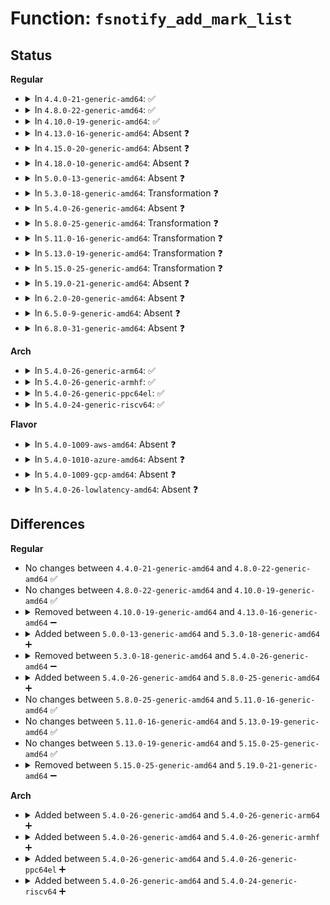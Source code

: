 # Function: <code>fsnotify_add_mark_list</code>

## Status
<b>Regular</b>
<ul>
<li>
<details>
<summary>In <code>4.4.0-21-generic-amd64</code>: ✅</summary>

```c
int fsnotify_add_mark_list(struct hlist_head * head, struct fsnotify_mark * mark, int allow_dups)
```

```json
{
  "name": "fsnotify_add_mark_list",
  "collision_type": "Unique Global",
  "inline_type": "No",
  "funcs": [
    {
      "addr": 18446744071581271824,
      "name": "fsnotify_add_mark_list",
      "external": true,
      "loc": "fs/notify/mark.c:299",
      "file": "fs/notify/mark.c",
      "inline": "seen, unknown",
      "caller_inline": [],
      "caller_func": [
        "fs/notify/inode_mark.c:fsnotify_add_inode_mark",
        "fs/notify/vfsmount_mark.c:fsnotify_add_vfsmount_mark"
      ]
    }
  ],
  "symbols": [
    {
      "addr": 18446744071581271824,
      "name": "fsnotify_add_mark_list",
      "section": ".text",
      "bind": "STB_GLOBAL",
      "size": 238
    }
  ]
}
```
</details>
</li>
<li>
<details>
<summary>In <code>4.8.0-22-generic-amd64</code>: ✅</summary>

```c
int fsnotify_add_mark_list(struct hlist_head * head, struct fsnotify_mark * mark, int allow_dups)
```

```json
{
  "name": "fsnotify_add_mark_list",
  "collision_type": "Unique Global",
  "inline_type": "No",
  "funcs": [
    {
      "addr": 18446744071581437328,
      "name": "fsnotify_add_mark_list",
      "external": true,
      "loc": "fs/notify/mark.c:321",
      "file": "fs/notify/mark.c",
      "inline": "seen, unknown",
      "caller_inline": [],
      "caller_func": [
        "fs/notify/inode_mark.c:fsnotify_add_inode_mark",
        "fs/notify/vfsmount_mark.c:fsnotify_add_vfsmount_mark"
      ]
    }
  ],
  "symbols": [
    {
      "addr": 18446744071581437328,
      "name": "fsnotify_add_mark_list",
      "section": ".text",
      "bind": "STB_GLOBAL",
      "size": 250
    }
  ]
}
```
</details>
</li>
<li>
<details>
<summary>In <code>4.10.0-19-generic-amd64</code>: ✅</summary>

```c
int fsnotify_add_mark_list(struct hlist_head * head, struct fsnotify_mark * mark, int allow_dups)
```

```json
{
  "name": "fsnotify_add_mark_list",
  "collision_type": "Unique Global",
  "inline_type": "No",
  "funcs": [
    {
      "addr": 18446744071581518272,
      "name": "fsnotify_add_mark_list",
      "external": true,
      "loc": "fs/notify/mark.c:321",
      "file": "fs/notify/mark.c",
      "inline": "seen, unknown",
      "caller_inline": [],
      "caller_func": [
        "fs/notify/inode_mark.c:fsnotify_add_inode_mark",
        "fs/notify/vfsmount_mark.c:fsnotify_add_vfsmount_mark"
      ]
    }
  ],
  "symbols": [
    {
      "addr": 18446744071581518272,
      "name": "fsnotify_add_mark_list",
      "section": ".text",
      "bind": "STB_GLOBAL",
      "size": 250
    }
  ]
}
```
</details>
</li>
<li>
<details>
<summary>In <code>4.13.0-16-generic-amd64</code>: Absent ❓</summary>

```json
{
  "name": "fsnotify_add_mark_list",
  "collision_type": "Unique Static",
  "inline_type": "Full",
  "funcs": [
    {
      "addr": 18446744071581571982,
      "name": "fsnotify_add_mark_list",
      "external": false,
      "loc": "fs/notify/mark.c:504",
      "file": "fs/notify/mark.c",
      "inline": "not declared, inlined",
      "caller_inline": [
        "fs/notify/mark.c:fsnotify_add_mark_locked"
      ],
      "caller_func": []
    }
  ],
  "symbols": []
}
```
</details>
</li>
<li>
<details>
<summary>In <code>4.15.0-20-generic-amd64</code>: Absent ❓</summary>

```json
{
  "name": "fsnotify_add_mark_list",
  "collision_type": "Unique Static",
  "inline_type": "Full",
  "funcs": [
    {
      "addr": 18446744071581716286,
      "name": "fsnotify_add_mark_list",
      "external": false,
      "loc": "fs/notify/mark.c:501",
      "file": "fs/notify/mark.c",
      "inline": "not declared, inlined",
      "caller_inline": [
        "fs/notify/mark.c:fsnotify_add_mark_locked"
      ],
      "caller_func": []
    }
  ],
  "symbols": []
}
```
</details>
</li>
<li>
<details>
<summary>In <code>4.18.0-10-generic-amd64</code>: Absent ❓</summary>

```json
{
  "name": "fsnotify_add_mark_list",
  "collision_type": "Unique Static",
  "inline_type": "Full",
  "funcs": [
    {
      "addr": 18446744071581883243,
      "name": "fsnotify_add_mark_list",
      "external": false,
      "loc": "fs/notify/mark.c:507",
      "file": "fs/notify/mark.c",
      "inline": "not declared, inlined",
      "caller_inline": [
        "fs/notify/mark.c:fsnotify_add_mark_locked"
      ],
      "caller_func": []
    }
  ],
  "symbols": []
}
```
</details>
</li>
<li>
<details>
<summary>In <code>5.0.0-13-generic-amd64</code>: Absent ❓</summary>

```json
{
  "name": "fsnotify_add_mark_list",
  "collision_type": "Unique Static",
  "inline_type": "Full",
  "funcs": [
    {
      "addr": 18446744071581968221,
      "name": "fsnotify_add_mark_list",
      "external": false,
      "loc": "fs/notify/mark.c:547",
      "file": "fs/notify/mark.c",
      "inline": "not declared, inlined",
      "caller_inline": [
        "fs/notify/mark.c:fsnotify_add_mark_locked"
      ],
      "caller_func": []
    }
  ],
  "symbols": []
}
```
</details>
</li>
<li>
<details>
<summary>In <code>5.3.0-18-generic-amd64</code>: Transformation ❓</summary>

```c
int fsnotify_add_mark_list(struct fsnotify_mark * mark, fsnotify_connp_t * connp, unsigned int type, int allow_dups, __kernel_fsid_t * fsid)
```

```json
{
  "name": "fsnotify_add_mark_list",
  "collision_type": "Unique Static",
  "inline_type": "No",
  "funcs": [
    {
      "addr": 0,
      "name": "fsnotify_add_mark_list",
      "external": false,
      "loc": "fs/notify/mark.c:543",
      "file": "fs/notify/mark.c",
      "inline": "seen, unknown",
      "caller_inline": [],
      "caller_func": [
        "fs/notify/mark.c:fsnotify_add_mark_locked"
      ]
    }
  ],
  "symbols": [
    {
      "addr": 18446744071582099584,
      "name": "fsnotify_add_mark_list",
      "section": ".text",
      "bind": "STB_LOCAL",
      "size": 713
    },
    {
      "addr": 18446744071582102807,
      "name": "fsnotify_add_mark_list.cold",
      "section": ".text",
      "bind": "STB_LOCAL",
      "size": 77
    }
  ]
}
```
</details>
</li>
<li>
<details>
<summary>In <code>5.4.0-26-generic-amd64</code>: Absent ❓</summary>

```json
{
  "name": "fsnotify_add_mark_list",
  "collision_type": "Unique Static",
  "inline_type": "Full",
  "funcs": [
    {
      "addr": 18446744071582178631,
      "name": "fsnotify_add_mark_list",
      "external": false,
      "loc": "fs/notify/mark.c:543",
      "file": "fs/notify/mark.c",
      "inline": "not declared, inlined",
      "caller_inline": [
        "fs/notify/mark.c:fsnotify_add_mark_locked"
      ],
      "caller_func": []
    }
  ],
  "symbols": []
}
```
</details>
</li>
<li>
<details>
<summary>In <code>5.8.0-25-generic-amd64</code>: Transformation ❓</summary>

```c
int fsnotify_add_mark_list(struct fsnotify_mark * mark, fsnotify_connp_t * connp, unsigned int type, int allow_dups, __kernel_fsid_t * fsid)
```

```json
{
  "name": "fsnotify_add_mark_list",
  "collision_type": "Unique Static",
  "inline_type": "No",
  "funcs": [
    {
      "addr": 0,
      "name": "fsnotify_add_mark_list",
      "external": false,
      "loc": "fs/notify/mark.c:547",
      "file": "fs/notify/mark.c",
      "inline": "seen, unknown",
      "caller_inline": [],
      "caller_func": [
        "fs/notify/mark.c:fsnotify_add_mark_locked"
      ]
    }
  ],
  "symbols": [
    {
      "addr": 18446744071582413936,
      "name": "fsnotify_add_mark_list",
      "section": ".text",
      "bind": "STB_LOCAL",
      "size": 746
    },
    {
      "addr": 18446744071582417342,
      "name": "fsnotify_add_mark_list.cold",
      "section": ".text",
      "bind": "STB_LOCAL",
      "size": 52
    }
  ]
}
```
</details>
</li>
<li>
<details>
<summary>In <code>5.11.0-16-generic-amd64</code>: Transformation ❓</summary>

```c
int fsnotify_add_mark_list(struct fsnotify_mark * mark, fsnotify_connp_t * connp, unsigned int type, int allow_dups, __kernel_fsid_t * fsid)
```

```json
{
  "name": "fsnotify_add_mark_list",
  "collision_type": "Unique Static",
  "inline_type": "No",
  "funcs": [
    {
      "addr": 0,
      "name": "fsnotify_add_mark_list",
      "external": false,
      "loc": "fs/notify/mark.c:547",
      "file": "fs/notify/mark.c",
      "inline": "seen, unknown",
      "caller_inline": [],
      "caller_func": [
        "fs/notify/mark.c:fsnotify_add_mark_locked"
      ]
    }
  ],
  "symbols": [
    {
      "addr": 18446744071582468048,
      "name": "fsnotify_add_mark_list",
      "section": ".text",
      "bind": "STB_LOCAL",
      "size": 746
    },
    {
      "addr": 18446744071591340930,
      "name": "fsnotify_add_mark_list.cold",
      "section": ".text",
      "bind": "STB_LOCAL",
      "size": 52
    }
  ]
}
```
</details>
</li>
<li>
<details>
<summary>In <code>5.13.0-19-generic-amd64</code>: Transformation ❓</summary>

```c
int fsnotify_add_mark_list(struct fsnotify_mark * mark, fsnotify_connp_t * connp, unsigned int type, int allow_dups, __kernel_fsid_t * fsid)
```

```json
{
  "name": "fsnotify_add_mark_list",
  "collision_type": "Unique Static",
  "inline_type": "No",
  "funcs": [
    {
      "addr": 0,
      "name": "fsnotify_add_mark_list",
      "external": false,
      "loc": "fs/notify/mark.c:545",
      "file": "fs/notify/mark.c",
      "inline": "seen, unknown",
      "caller_inline": [],
      "caller_func": [
        "fs/notify/mark.c:fsnotify_add_mark_locked"
      ]
    }
  ],
  "symbols": [
    {
      "addr": 18446744071582495104,
      "name": "fsnotify_add_mark_list",
      "section": ".text",
      "bind": "STB_LOCAL",
      "size": 753
    },
    {
      "addr": 18446744071591283630,
      "name": "fsnotify_add_mark_list.cold",
      "section": ".text",
      "bind": "STB_LOCAL",
      "size": 53
    }
  ]
}
```
</details>
</li>
<li>
<details>
<summary>In <code>5.15.0-25-generic-amd64</code>: Transformation ❓</summary>

```c
int fsnotify_add_mark_list(struct fsnotify_mark * mark, fsnotify_connp_t * connp, unsigned int type, int allow_dups, __kernel_fsid_t * fsid)
```

```json
{
  "name": "fsnotify_add_mark_list",
  "collision_type": "Unique Static",
  "inline_type": "No",
  "funcs": [
    {
      "addr": 0,
      "name": "fsnotify_add_mark_list",
      "external": false,
      "loc": "fs/notify/mark.c:574",
      "file": "fs/notify/mark.c",
      "inline": "seen, unknown",
      "caller_inline": [],
      "caller_func": [
        "fs/notify/mark.c:fsnotify_add_mark_locked"
      ]
    }
  ],
  "symbols": [
    {
      "addr": 18446744071582809616,
      "name": "fsnotify_add_mark_list",
      "section": ".text",
      "bind": "STB_LOCAL",
      "size": 935
    },
    {
      "addr": 18446744071592236170,
      "name": "fsnotify_add_mark_list.cold",
      "section": ".text",
      "bind": "STB_LOCAL",
      "size": 60
    }
  ]
}
```
</details>
</li>
<li>
<details>
<summary>In <code>5.19.0-21-generic-amd64</code>: Absent ❓</summary>

```json
{
  "name": "fsnotify_add_mark_list",
  "collision_type": "Unique Static",
  "inline_type": "Selective",
  "funcs": [
    {
      "addr": 0,
      "name": "fsnotify_add_mark_list",
      "external": false,
      "loc": "fs/notify/mark.c:609",
      "file": "fs/notify/mark.c",
      "inline": "not declared, inlined",
      "caller_inline": [],
      "caller_func": [
        "fs/notify/mark.c:fsnotify_add_mark_locked"
      ]
    }
  ],
  "symbols": [
    {
      "addr": 18446744071583364784,
      "name": "fsnotify_add_mark_list.constprop.0",
      "section": ".text",
      "bind": "STB_LOCAL",
      "size": 750
    },
    {
      "addr": 18446744071594016423,
      "name": "fsnotify_add_mark_list.constprop.0.cold",
      "section": ".text",
      "bind": "STB_LOCAL",
      "size": 55
    }
  ]
}
```
</details>
</li>
<li>
<details>
<summary>In <code>6.2.0-20-generic-amd64</code>: Absent ❓</summary>

```json
{
  "name": "fsnotify_add_mark_list",
  "collision_type": "Unique Static",
  "inline_type": "Selective",
  "funcs": [
    {
      "addr": 18446744071583948624,
      "name": "fsnotify_add_mark_list",
      "external": false,
      "loc": "fs/notify/mark.c:609",
      "file": "fs/notify/mark.c",
      "inline": "not declared, inlined",
      "caller_inline": [],
      "caller_func": [
        "fs/notify/mark.c:fsnotify_add_mark_locked"
      ]
    }
  ],
  "symbols": [
    {
      "addr": 18446744071583948624,
      "name": "fsnotify_add_mark_list.constprop.0",
      "section": ".text",
      "bind": "STB_LOCAL",
      "size": 801
    }
  ]
}
```
</details>
</li>
<li>
<details>
<summary>In <code>6.5.0-9-generic-amd64</code>: Absent ❓</summary>

```json
{
  "name": "fsnotify_add_mark_list",
  "collision_type": "Unique Static",
  "inline_type": "Selective",
  "funcs": [
    {
      "addr": 18446744071584171904,
      "name": "fsnotify_add_mark_list",
      "external": false,
      "loc": "fs/notify/mark.c:609",
      "file": "fs/notify/mark.c",
      "inline": "not declared, inlined",
      "caller_inline": [],
      "caller_func": [
        "fs/notify/mark.c:fsnotify_add_mark_locked"
      ]
    }
  ],
  "symbols": [
    {
      "addr": 18446744071584171904,
      "name": "fsnotify_add_mark_list.isra.0",
      "section": ".text",
      "bind": "STB_LOCAL",
      "size": 804
    }
  ]
}
```
</details>
</li>
<li>
<details>
<summary>In <code>6.8.0-31-generic-amd64</code>: Absent ❓</summary>

```json
{
  "name": "fsnotify_add_mark_list",
  "collision_type": "Unique Static",
  "inline_type": "Selective",
  "funcs": [
    {
      "addr": 18446744071584386128,
      "name": "fsnotify_add_mark_list",
      "external": false,
      "loc": "fs/notify/mark.c:601",
      "file": "fs/notify/mark.c",
      "inline": "not declared, inlined",
      "caller_inline": [],
      "caller_func": [
        "fs/notify/mark.c:fsnotify_add_mark_locked"
      ]
    }
  ],
  "symbols": [
    {
      "addr": 18446744071584386128,
      "name": "fsnotify_add_mark_list.isra.0",
      "section": ".text",
      "bind": "STB_LOCAL",
      "size": 567
    }
  ]
}
```
</details>
</li>
</ul>
<b>Arch</b>
<ul>
<li>
<details>
<summary>In <code>5.4.0-26-generic-arm64</code>: ✅</summary>

```c
int fsnotify_add_mark_list(struct fsnotify_mark * mark, fsnotify_connp_t * connp, unsigned int type, int allow_dups, __kernel_fsid_t * fsid)
```

```json
{
  "name": "fsnotify_add_mark_list",
  "collision_type": "Unique Static",
  "inline_type": "No",
  "funcs": [
    {
      "addr": 18446603336493733800,
      "name": "fsnotify_add_mark_list",
      "external": false,
      "loc": "fs/notify/mark.c:543",
      "file": "fs/notify/mark.c",
      "inline": "seen, unknown",
      "caller_inline": [],
      "caller_func": [
        "fs/notify/mark.c:fsnotify_add_mark_locked"
      ]
    }
  ],
  "symbols": [
    {
      "addr": 18446603336493733800,
      "name": "fsnotify_add_mark_list",
      "section": ".text",
      "bind": "STB_LOCAL",
      "size": 920
    }
  ]
}
```
</details>
</li>
<li>
<details>
<summary>In <code>5.4.0-26-generic-armhf</code>: ✅</summary>

```c
int fsnotify_add_mark_list(struct fsnotify_mark * mark, fsnotify_connp_t * connp, unsigned int type, int allow_dups, __kernel_fsid_t * fsid)
```

```json
{
  "name": "fsnotify_add_mark_list",
  "collision_type": "Unique Static",
  "inline_type": "No",
  "funcs": [
    {
      "addr": 3227258728,
      "name": "fsnotify_add_mark_list",
      "external": false,
      "loc": "fs/notify/mark.c:543",
      "file": "fs/notify/mark.c",
      "inline": "seen, unknown",
      "caller_inline": [],
      "caller_func": [
        "fs/notify/mark.c:fsnotify_add_mark_locked"
      ]
    }
  ],
  "symbols": [
    {
      "addr": 3227258728,
      "name": "fsnotify_add_mark_list",
      "section": ".text",
      "bind": "STB_LOCAL",
      "size": 992
    }
  ]
}
```
</details>
</li>
<li>
<details>
<summary>In <code>5.4.0-26-generic-ppc64el</code>: ✅</summary>

```c
int fsnotify_add_mark_list(struct fsnotify_mark * mark, fsnotify_connp_t * connp, unsigned int type, int allow_dups, __kernel_fsid_t * fsid)
```

```json
{
  "name": "fsnotify_add_mark_list",
  "collision_type": "Unique Static",
  "inline_type": "No",
  "funcs": [
    {
      "addr": 13835058055287343456,
      "name": "fsnotify_add_mark_list",
      "external": false,
      "loc": "fs/notify/mark.c:543",
      "file": "fs/notify/mark.c",
      "inline": "seen, unknown",
      "caller_inline": [],
      "caller_func": [
        "fs/notify/mark.c:fsnotify_add_mark_locked"
      ]
    }
  ],
  "symbols": [
    {
      "addr": 13835058055287343456,
      "name": "fsnotify_add_mark_list",
      "section": ".text",
      "bind": "STB_LOCAL",
      "size": 1284
    }
  ]
}
```
</details>
</li>
<li>
<details>
<summary>In <code>5.4.0-24-generic-riscv64</code>: ✅</summary>

```c
int fsnotify_add_mark_list(struct fsnotify_mark * mark, fsnotify_connp_t * connp, unsigned int type, int allow_dups, __kernel_fsid_t * fsid)
```

```json
{
  "name": "fsnotify_add_mark_list",
  "collision_type": "Unique Static",
  "inline_type": "No",
  "funcs": [
    {
      "addr": 18446743936273342670,
      "name": "fsnotify_add_mark_list",
      "external": false,
      "loc": "fs/notify/mark.c:543",
      "file": "fs/notify/mark.c",
      "inline": "seen, unknown",
      "caller_inline": [],
      "caller_func": [
        "fs/notify/mark.c:fsnotify_add_mark_locked"
      ]
    }
  ],
  "symbols": [
    {
      "addr": 18446743936273342670,
      "name": "fsnotify_add_mark_list",
      "section": ".text",
      "bind": "STB_LOCAL",
      "size": 832
    }
  ]
}
```
</details>
</li>
</ul>
<b>Flavor</b>
<ul>
<li>
<details>
<summary>In <code>5.4.0-1009-aws-amd64</code>: Absent ❓</summary>

```json
{
  "name": "fsnotify_add_mark_list",
  "collision_type": "Unique Static",
  "inline_type": "Full",
  "funcs": [
    {
      "addr": 18446744071582147367,
      "name": "fsnotify_add_mark_list",
      "external": false,
      "loc": "fs/notify/mark.c:543",
      "file": "fs/notify/mark.c",
      "inline": "not declared, inlined",
      "caller_inline": [
        "fs/notify/mark.c:fsnotify_add_mark_locked"
      ],
      "caller_func": []
    }
  ],
  "symbols": []
}
```
</details>
</li>
<li>
<details>
<summary>In <code>5.4.0-1010-azure-amd64</code>: Absent ❓</summary>

```json
{
  "name": "fsnotify_add_mark_list",
  "collision_type": "Unique Static",
  "inline_type": "Full",
  "funcs": [
    {
      "addr": 18446744071582084807,
      "name": "fsnotify_add_mark_list",
      "external": false,
      "loc": "fs/notify/mark.c:543",
      "file": "fs/notify/mark.c",
      "inline": "not declared, inlined",
      "caller_inline": [
        "fs/notify/mark.c:fsnotify_add_mark_locked"
      ],
      "caller_func": []
    }
  ],
  "symbols": []
}
```
</details>
</li>
<li>
<details>
<summary>In <code>5.4.0-1009-gcp-amd64</code>: Absent ❓</summary>

```json
{
  "name": "fsnotify_add_mark_list",
  "collision_type": "Unique Static",
  "inline_type": "Full",
  "funcs": [
    {
      "addr": 18446744071582137847,
      "name": "fsnotify_add_mark_list",
      "external": false,
      "loc": "fs/notify/mark.c:543",
      "file": "fs/notify/mark.c",
      "inline": "not declared, inlined",
      "caller_inline": [
        "fs/notify/mark.c:fsnotify_add_mark_locked"
      ],
      "caller_func": []
    }
  ],
  "symbols": []
}
```
</details>
</li>
<li>
<details>
<summary>In <code>5.4.0-26-lowlatency-amd64</code>: Absent ❓</summary>

```json
{
  "name": "fsnotify_add_mark_list",
  "collision_type": "Unique Static",
  "inline_type": "Full",
  "funcs": [
    {
      "addr": 18446744071582210853,
      "name": "fsnotify_add_mark_list",
      "external": false,
      "loc": "fs/notify/mark.c:543",
      "file": "fs/notify/mark.c",
      "inline": "not declared, inlined",
      "caller_inline": [
        "fs/notify/mark.c:fsnotify_add_mark_locked"
      ],
      "caller_func": []
    }
  ],
  "symbols": []
}
```
</details>
</li>
</ul>

## Differences
<b>Regular</b>
<ul>
<li>
No changes between <code>4.4.0-21-generic-amd64</code> and <code>4.8.0-22-generic-amd64</code> ✅
</li>
<li>
No changes between <code>4.8.0-22-generic-amd64</code> and <code>4.10.0-19-generic-amd64</code> ✅
</li>
<li>
<details>
<summary>Removed between <code>4.10.0-19-generic-amd64</code> and <code>4.13.0-16-generic-amd64</code> ➖</summary>

```c
int fsnotify_add_mark_list(struct hlist_head * head, struct fsnotify_mark * mark, int allow_dups)
```
</details>
</li>
<li>
<details>
<summary>Added between <code>5.0.0-13-generic-amd64</code> and <code>5.3.0-18-generic-amd64</code> ➕</summary>

```c
int fsnotify_add_mark_list(struct fsnotify_mark * mark, fsnotify_connp_t * connp, unsigned int type, int allow_dups, __kernel_fsid_t * fsid)
```
</details>
</li>
<li>
<details>
<summary>Removed between <code>5.3.0-18-generic-amd64</code> and <code>5.4.0-26-generic-amd64</code> ➖</summary>

```c
int fsnotify_add_mark_list(struct fsnotify_mark * mark, fsnotify_connp_t * connp, unsigned int type, int allow_dups, __kernel_fsid_t * fsid)
```
</details>
</li>
<li>
<details>
<summary>Added between <code>5.4.0-26-generic-amd64</code> and <code>5.8.0-25-generic-amd64</code> ➕</summary>

```c
int fsnotify_add_mark_list(struct fsnotify_mark * mark, fsnotify_connp_t * connp, unsigned int type, int allow_dups, __kernel_fsid_t * fsid)
```
</details>
</li>
<li>
No changes between <code>5.8.0-25-generic-amd64</code> and <code>5.11.0-16-generic-amd64</code> ✅
</li>
<li>
No changes between <code>5.11.0-16-generic-amd64</code> and <code>5.13.0-19-generic-amd64</code> ✅
</li>
<li>
No changes between <code>5.13.0-19-generic-amd64</code> and <code>5.15.0-25-generic-amd64</code> ✅
</li>
<li>
<details>
<summary>Removed between <code>5.15.0-25-generic-amd64</code> and <code>5.19.0-21-generic-amd64</code> ➖</summary>

```c
int fsnotify_add_mark_list(struct fsnotify_mark * mark, fsnotify_connp_t * connp, unsigned int type, int allow_dups, __kernel_fsid_t * fsid)
```
</details>
</li>
</ul>
<b>Arch</b>
<ul>
<li>
<details>
<summary>Added between <code>5.4.0-26-generic-amd64</code> and <code>5.4.0-26-generic-arm64</code> ➕</summary>

```c
int fsnotify_add_mark_list(struct fsnotify_mark * mark, fsnotify_connp_t * connp, unsigned int type, int allow_dups, __kernel_fsid_t * fsid)
```
</details>
</li>
<li>
<details>
<summary>Added between <code>5.4.0-26-generic-amd64</code> and <code>5.4.0-26-generic-armhf</code> ➕</summary>

```c
int fsnotify_add_mark_list(struct fsnotify_mark * mark, fsnotify_connp_t * connp, unsigned int type, int allow_dups, __kernel_fsid_t * fsid)
```
</details>
</li>
<li>
<details>
<summary>Added between <code>5.4.0-26-generic-amd64</code> and <code>5.4.0-26-generic-ppc64el</code> ➕</summary>

```c
int fsnotify_add_mark_list(struct fsnotify_mark * mark, fsnotify_connp_t * connp, unsigned int type, int allow_dups, __kernel_fsid_t * fsid)
```
</details>
</li>
<li>
<details>
<summary>Added between <code>5.4.0-26-generic-amd64</code> and <code>5.4.0-24-generic-riscv64</code> ➕</summary>

```c
int fsnotify_add_mark_list(struct fsnotify_mark * mark, fsnotify_connp_t * connp, unsigned int type, int allow_dups, __kernel_fsid_t * fsid)
```
</details>
</li>
</ul>
